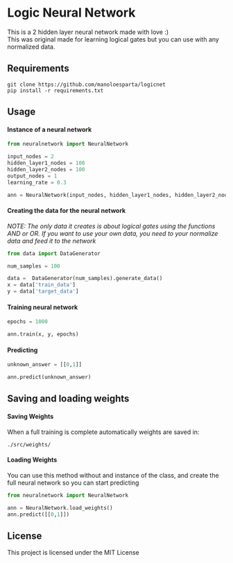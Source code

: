 # Logic Neural Network

This is a 2 hidden layer neural network made with love :)  
This was original made for learning logical gates but you can use with any normalized data.

## Requirements
```
git clone https://github.com/manoloesparta/logicnet
pip install -r requirements.txt
```

## Usage

#### Instance of a neural network
```python
from neuralnetwork import NeuralNetwork

input_nodes = 2
hidden_layer1_nodes = 100
hidden_layer2_nodes = 100
output_nodes = 1
learning_rate = 0.3

ann = NeuralNetwork(input_nodes, hidden_layer1_nodes, hidden_layer2_nodes, output_nodes, learning_rate)
```

#### Creating the data for the neural network
*NOTE: The only data it creates is about logical gates using the functions AND or OR. If you want to use your own data, you need to your normalize data and feed it to the network*
```python
from data import DataGenerator

num_samples = 100

data =  DataGenerator(num_samples).generate_data()
x = data['train_data']
y = data['target_data']
```

#### Training neural network
```python
epochs = 1000

ann.train(x, y, epochs)
```

#### Predicting
```python
unknown_answer = [[0,1]]

ann.predict(unknown_answer)
```

## Saving and loading weights

#### Saving Weights
When a full training is complete automatically weights are saved in:
```
./src/weights/
```

#### Loading Weights
You can use this method without and instance of the class, and create the full neural network so you can start predicting
```python
from neuralnetwork import NeuralNetwork

ann = NeuralNetwork.load_weights()
ann.predict([[0,1]])
```

## License
This project is licensed under the MIT License